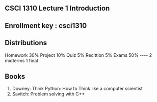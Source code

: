 CSCI 1310
Lecture 1
Introduction
--------------------

Enrollment key : csci1310
---------------------------



Distributions
-------------------------------
Homework 30%
Project 10%
Quiz 5%
Recittion 5%
Exams 50%  ---- 2 midterms 1 final




Books
----------------------------------------------------------------
1. Downey: Think Python: How to Think like a computer scientist
2. Savitch: Problem solving with C++
